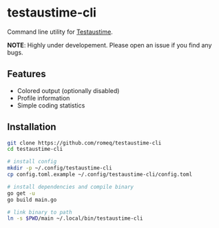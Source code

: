# testaustime-cli
Command line utility for [Testaustime](https://testaustime.fi).

**NOTE**: Highly under developement. Please open an issue if you find any bugs.

## Features
- Colored output (optionally disabled)
- Profile information
- Simple coding statistics

## Installation
```sh
git clone https://github.com/romeq/testaustime-cli
cd testaustime-cli

# install config
mkdir -p ~/.config/testaustime-cli
cp config.toml.example ~/.config/testaustime-cli/config.toml

# install dependencies and compile binary
go get -u
go build main.go

# link binary to path
ln -s $PWD/main ~/.local/bin/testaustime-cli
```

